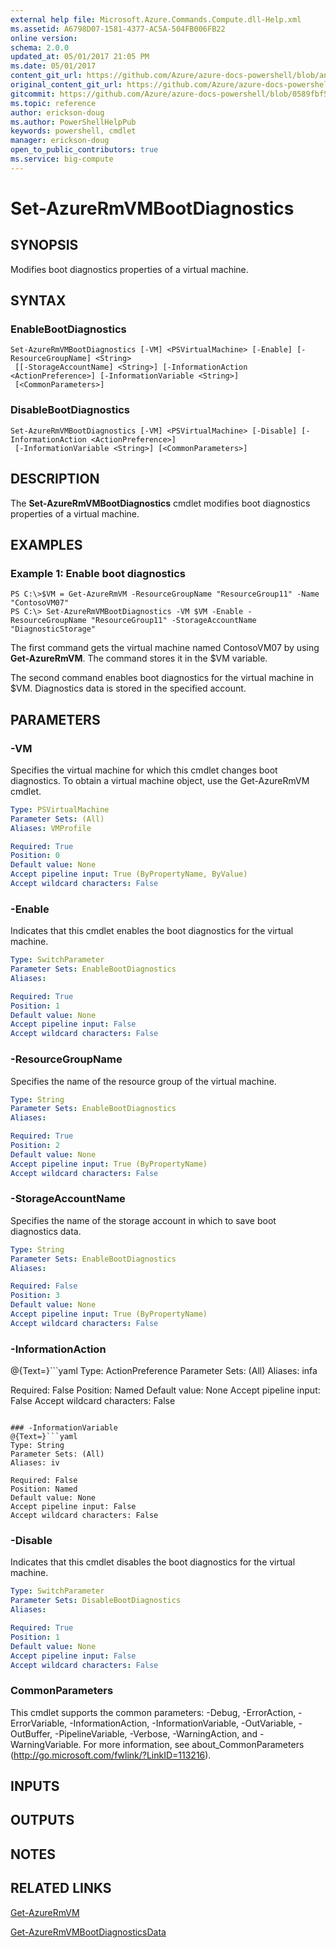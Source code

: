 ```yaml
---
external help file: Microsoft.Azure.Commands.Compute.dll-Help.xml
ms.assetid: A6798D07-1581-4377-AC5A-504FB006FB22
online version:
schema: 2.0.0
updated_at: 05/01/2017 21:05 PM
ms.date: 05/01/2017
content_git_url: https://github.com/Azure/azure-docs-powershell/blob/anne052617/azureps-cmdlets-docs/ResourceManager/AzureRM.Compute/v2.1.0/Set-AzureRmVMBootDiagnostics.md
original_content_git_url: https://github.com/Azure/azure-docs-powershell/blob/anne052617/azureps-cmdlets-docs/ResourceManager/AzureRM.Compute/v2.1.0/Set-AzureRmVMBootDiagnostics.md
gitcommit: https://github.com/Azure/azure-docs-powershell/blob/0589fbf53d27e39e0cf445261d29c64fb0859d62
ms.topic: reference
author: erickson-doug
ms.author: PowerShellHelpPub
keywords: powershell, cmdlet
manager: erickson-doug
open_to_public_contributors: true
ms.service: big-compute
---
```


# Set-AzureRmVMBootDiagnostics

## SYNOPSIS
Modifies boot diagnostics properties of a virtual machine.

## SYNTAX

### EnableBootDiagnostics
```
Set-AzureRmVMBootDiagnostics [-VM] <PSVirtualMachine> [-Enable] [-ResourceGroupName] <String>
 [[-StorageAccountName] <String>] [-InformationAction <ActionPreference>] [-InformationVariable <String>]
 [<CommonParameters>]
```

### DisableBootDiagnostics
```
Set-AzureRmVMBootDiagnostics [-VM] <PSVirtualMachine> [-Disable] [-InformationAction <ActionPreference>]
 [-InformationVariable <String>] [<CommonParameters>]
```

## DESCRIPTION
The **Set-AzureRmVMBootDiagnostics** cmdlet modifies boot diagnostics properties of a virtual machine.

## EXAMPLES

### Example 1: Enable boot diagnostics
```
PS C:\>$VM = Get-AzureRmVM -ResourceGroupName "ResourceGroup11" -Name "ContosoVM07"
PS C:\> Set-AzureRmVMBootDiagnostics -VM $VM -Enable -ResourceGroupName "ResourceGroup11" -StorageAccountName "DiagnosticStorage"
```

The first command gets the virtual machine named ContosoVM07 by using **Get-AzureRmVM**.
The command stores it in the $VM variable.

The second command enables boot diagnostics for the virtual machine in $VM.
Diagnostics data is stored in the specified account.

## PARAMETERS

### -VM
Specifies the virtual machine for which this cmdlet changes boot diagnostics.
To obtain a virtual machine object, use the Get-AzureRmVM cmdlet.

```yaml
Type: PSVirtualMachine
Parameter Sets: (All)
Aliases: VMProfile

Required: True
Position: 0
Default value: None
Accept pipeline input: True (ByPropertyName, ByValue)
Accept wildcard characters: False
```

### -Enable
Indicates that this cmdlet enables the boot diagnostics for the virtual machine.

```yaml
Type: SwitchParameter
Parameter Sets: EnableBootDiagnostics
Aliases: 

Required: True
Position: 1
Default value: None
Accept pipeline input: False
Accept wildcard characters: False
```

### -ResourceGroupName
Specifies the name of the resource group of the virtual machine.

```yaml
Type: String
Parameter Sets: EnableBootDiagnostics
Aliases: 

Required: True
Position: 2
Default value: None
Accept pipeline input: True (ByPropertyName)
Accept wildcard characters: False
```

### -StorageAccountName
Specifies the name of the storage account in which to save boot diagnostics data.

```yaml
Type: String
Parameter Sets: EnableBootDiagnostics
Aliases: 

Required: False
Position: 3
Default value: None
Accept pipeline input: True (ByPropertyName)
Accept wildcard characters: False
```

### -InformationAction
@{Text=}```yaml
Type: ActionPreference
Parameter Sets: (All)
Aliases: infa

Required: False
Position: Named
Default value: None
Accept pipeline input: False
Accept wildcard characters: False
```

### -InformationVariable
@{Text=}```yaml
Type: String
Parameter Sets: (All)
Aliases: iv

Required: False
Position: Named
Default value: None
Accept pipeline input: False
Accept wildcard characters: False
```

### -Disable
Indicates that this cmdlet disables the boot diagnostics for the virtual machine.

```yaml
Type: SwitchParameter
Parameter Sets: DisableBootDiagnostics
Aliases: 

Required: True
Position: 1
Default value: None
Accept pipeline input: False
Accept wildcard characters: False
```

### CommonParameters
This cmdlet supports the common parameters: -Debug, -ErrorAction, -ErrorVariable, -InformationAction, -InformationVariable, -OutVariable, -OutBuffer, -PipelineVariable, -Verbose, -WarningAction, and -WarningVariable. For more information, see about_CommonParameters (http://go.microsoft.com/fwlink/?LinkID=113216).

## INPUTS

## OUTPUTS

## NOTES

## RELATED LINKS

[Get-AzureRmVM](./Get-AzureRmVM.md)

[Get-AzureRmVMBootDiagnosticsData](./Get-AzureRmVMBootDiagnosticsData.md)



